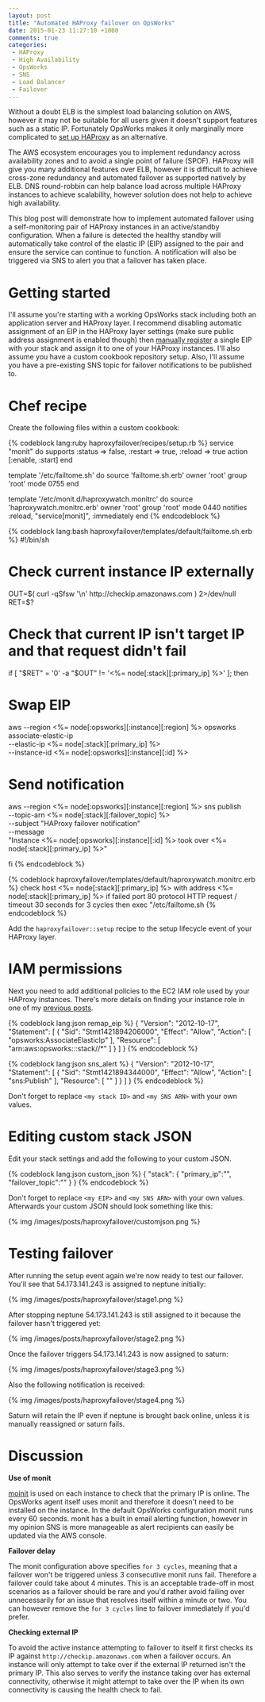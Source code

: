 ```yaml
---
layout: post
title: "Automated HAProxy failover on OpsWorks"
date: 2015-01-23 11:27:10 +1000
comments: true
categories:
 - HAProxy
 - High Availability
 - OpsWorks
 - SNS
 - Load Balancer
 - Failover
---
```


Without a doubt ELB is the simplest load balancing solution on AWS, however it may not be suitable for all users
 given it doesn't support features such as a static IP. Fortunately OpsWorks makes it only marginally more complicated
 to <a href="http://docs.aws.amazon.com/opsworks/latest/userguide/workinglayers-load.html">set up HAProxy</a> as an alternative.

The AWS ecosystem encourages you to implement redundancy across availability zones and to avoid a single point of
failure (SPOF). HAProxy will give you many additional features over ELB, however it is difficult to achieve cross-zone redundancy
 and automated failover as supported natively by ELB. DNS round-robbin can help balance load across multiple HAProxy instances
 to achieve scalability, however solution does not help to achieve high availability.

This blog post will demonstrate how to implement automated failover using a self-monitoring pair of HAProxy instances in an
 active/standby configuration. When a failure is detected the healthy standby will automatically take control of the
 elastic IP (EIP) assigned to the pair and ensure the service can continue to function. A notification will also be triggered
 via SNS to alert you that a failover has taken place.

<!-- more -->

# Getting started

I'll assume you're starting with a working OpsWorks stack including both an application server and HAProxy layer. I recommend
 disabling automatic assignment of an EIP in the HAProxy layer settings (make sure public address assignment is enabled though)
 then [manually register](http://docs.aws.amazon.com/opsworks/latest/userguide/resources-attach.html#resources-attach-eip) a single EIP
 with your stack and assign it to one of your HAProxy instances. I'll also assume you have a custom cookbook repository setup.
 Also, I'll assume you have a pre-existing SNS topic for failover notifications to be published to.

# Chef recipe

Create the following files within a custom cookbook:

{% codeblock lang:ruby haproxyfailover/recipes/setup.rb %}
service "monit" do
  supports :status => false, :restart => true, :reload => true
  action [:enable, :start]
end

template '/etc/failtome.sh' do
  source 'failtome.sh.erb'
  owner 'root'
  group 'root'
  mode 0755
end

template '/etc/monit.d/haproxywatch.monitrc' do
  source 'haproxywatch.monitrc.erb'
  owner 'root'
  group 'root'
  mode 0440
  notifies :reload, "service[monit]", :immediately
end
{% endcodeblock %}

{% codeblock lang:bash haproxyfailover/templates/default/failtome.sh.erb %}
#!/bin/sh

# Check current instance IP externally
OUT=$( curl -qSfsw '\n' http://checkip.amazonaws.com ) 2>/dev/null
RET=$?

# Check that current IP isn't target IP and that request didn't fail
if [ "$RET" = '0' -a "$OUT" != '<%= node[:stack][:primary_ip] %>' ]; then

 # Swap EIP
 aws --region <%= node[:opsworks][:instance][:region] %> opsworks associate-elastic-ip \
  --elastic-ip <%= node[:stack][:primary_ip] %> \
  --instance-id <%= node[:opsworks][:instance][:id] %>

 # Send notification
 aws --region <%= node[:opsworks][:instance][:region] %> sns publish \
  --topic-arn <%= node[:stack][:failover_topic] %> \
  --subject "HAProxy failover notification" \
  --message \
  "Instance <%= node[:opsworks][:instance][:id] %> took over <%= node[:stack][:primary_ip] %>"

fi
{% endcodeblock %}

{% codeblock haproxyfailover/templates/default/haproxywatch.monitrc.erb %}
check host <%= node[:stack][:primary_ip] %> with address <%= node[:stack][:primary_ip] %>
    if failed
        port 80
        protocol HTTP
        request /
        timeout 30 seconds
        for 3 cycles
        then exec "/etc/failtome.sh
{% endcodeblock %}

Add the `haproxyfailover::setup` recipe to the setup lifecycle event of your HAProxy layer.

# IAM permissions

Next you need to add additional policies to the EC2 IAM role used by your HAProxy instances. There's more details on
 finding your instance role in one of my [previous posts](/blog/2015/01/03/revisited-retrieving-files-from-s3-using-chef-on-opsworks/).

{% codeblock lang:json remap_eip %}
{
  "Version": "2012-10-17",
  "Statement": [
    {
      "Sid": "Stmt1421894206000",
      "Effect": "Allow",
      "Action": [
        "opsworks:AssociateElasticIp"
      ],
      "Resource": [
        "arn:aws:opsworks:*:*:stack/<my stack ID>/*"
      ]
    }
  ]
}
{% endcodeblock %}

{% codeblock lang:json sns_alert %}
{
  "Version": "2012-10-17",
  "Statement": [
    {
      "Sid": "Stmt1421894344000",
      "Effect": "Allow",
      "Action": [
        "sns:Publish"
      ],
      "Resource": [
        "<my SNS ARN>"
      ]
    }
  ]
}
{% endcodeblock %}

Don't forget to replace `<my stack ID>` and `<my SNS ARN>` with your own values.

# Editing custom stack JSON

Edit your stack settings and add the following to your custom JSON.

{% codeblock lang:json custom_json %}
{
   "stack": {
      "primary_ip":"<my EIP>",
      "failover_topic":"<my SNS ARN>"
   }
}
{% endcodeblock %}

Don't forget to replace `<my EIP>` and `<my SNS ARN>` with your own values. Afterwards your custom JSON
 should look something like this:

{% img /images/posts/haproxyfailover/customjson.png %}

# Testing failover

After running the setup event again we're now ready to test our failover. You'll see that 54.173.141.243 is
 assigned to neptune initially:

{% img /images/posts/haproxyfailover/stage1.png %}

After stopping neptune 54.173.141.243 is still assigned to it because the failover hasn't triggered yet:

{% img /images/posts/haproxyfailover/stage2.png %}

Once the failover triggers 54.173.141.243 is now assigned to saturn:

{% img /images/posts/haproxyfailover/stage3.png %}

Also the following notification is received:

{% img /images/posts/haproxyfailover/stage4.png %}

Saturn will retain the IP even if neptune is brought back online, unless it is manually reassigned or saturn fails.

# Discussion

**Use of monit**

<a href="http://mmonit.com/monit/">moinit</a> is used on each instance to check that the primary IP is online. The
 OpsWorks agent itself uses monit and therefore it doesn't need to be installed on the instance. In the default OpsWorks
 configuration monit runs every 60 seconds. monit has a built in email alerting function, however in my opinion
 SNS is more manageable as alert recipients can easily be updated via the AWS console.

**Failover delay**

The monit configuration above specifies `for 3 cycles`, meaning that a failover won't be triggered unless
 3 consecutive monit runs fail. Therefore a failover could take about 4 minutes. This is an acceptable trade-off in most
 scenarios as a failover should be rare and you'd rather avoid failing over unnecessarily for an issue that resolves itself
 within a minute or two. You can however remove the `for 3 cycles` line to failover immediately if you'd prefer.

**Checking external IP**

To avoid the active instance attempting to failover to itself it first checks
 its IP against `http://checkip.amazonaws.com` when a failover occurs. An instance will only attempt to take over if the
 external IP returned isn't the primary IP. This also serves to verify the instance taking over has external connectivity,
 otherwise it might attempt to take over the IP when its own connectivity is causing the health check to fail.









